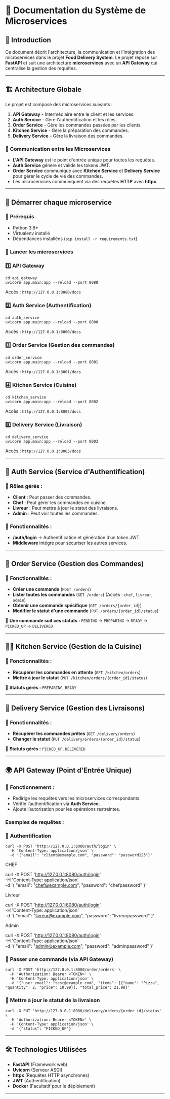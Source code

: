 # 📘 Documentation du Système de Microservices

## 📌 Introduction

Ce document décrit l'architecture, la communication et l'intégration des microservices dans le projet **Food Delivery System**. Le projet repose sur **FastAPI** et suit une architecture **microservices** avec un **API Gateway** qui centralise la gestion des requêtes.

---

## 🏗️ **Architecture Globale**

Le projet est composé des microservices suivants :

1. **API Gateway** - Intermédiaire entre le client et les services.
2. **Auth Service** - Gère l'authentification et les rôles.
3. **Order Service** - Gère les commandes passées par les clients.
4. **Kitchen Service** - Gère la préparation des commandes.
5. **Delivery Service** - Gère la livraison des commandes.

### 📡 **Communication entre les Microservices**

- **L'API Gateway** est le point d'entrée unique pour toutes les requêtes.
- **Auth Service** génère et valide les tokens JWT.
- **Order Service** communique avec **Kitchen Service** et **Delivery Service** pour gérer le cycle de vie des commandes.
- Les microservices communiquent via des requêtes **HTTP** avec **httpx**.

---

## 🚀 **Démarrer chaque microservice**

### 📌 **Prérequis**

- Python 3.8+
- Virtualenv installé
- Dépendances installées (`pip install -r requirements.txt`)

### 🔄 **Lancer les microservices**

### **1️⃣ API Gateway**

```
cd api_gateway
uvicorn app.main:app --reload --port 8080
```

Accès : `http://127.0.0.1:8080/docs`

### **2️⃣ Auth Service** (Authentification)

```
cd auth_service
uvicorn app.main:app --reload --port 8000
```

Accès : `http://127.0.0.1:8000/docs`

### **3️⃣ Order Service** (Gestion des commandes)

```
cd order_service
uvicorn app.main:app --reload --port 8001
```

Accès : `http://127.0.0.1:8001/docs`

### **4️⃣ Kitchen Service** (Cuisine)

```
cd kitchen_service
uvicorn app.main:app --reload --port 8002
```

Accès : `http://127.0.0.1:8002/docs`

### **5️⃣ Delivery Service** (Livraison)

```
cd delivery_service
uvicorn app.main:app --reload --port 8003
```

Accès : `http://127.0.0.1:8003/docs`

---

## 🔑 **Auth Service** (Service d'Authentification)

### 📌 Rôles gérés :

- **Client** : Peut passer des commandes.
- **Chef** : Peut gérer les commandes en cuisine.
- **Livreur** : Peut mettre à jour le statut des livraisons.
- **Admin** : Peut voir toutes les commandes.

### 🔄 **Fonctionnalités :**

- **/auth/login** → Authentification et génération d’un token JWT.
- **Middleware** intégré pour sécuriser les autres services.

---

## 🛒 **Order Service** (Gestion des Commandes)

### 🔄 **Fonctionnalités :**

- **Créer une commande** (`POST /orders`)
- **Lister toutes les commandes** (`GET /orders`) (Accès : `chef`, `livreur`, `admin`)
- **Obtenir une commande spécifique** (`GET /orders/{order_id}`)
- **Modifier le statut d'une commande** (`PUT /orders/{order_id}/status`)

📌 **Une commande suit ces statuts :** `PENDING` → `PREPARING` → `READY` → `PICKED_UP` → `DELIVERED`

---

## 👨‍🍳 **Kitchen Service** (Gestion de la Cuisine)

### 🔄 **Fonctionnalités :**

- **Récupérer les commandes en attente** (`GET /kitchen/orders`)
- **Mettre à jour le statut** (`PUT /kitchen/orders/{order_id}/status`)

📌 **Statuts gérés :** `PREPARING`, `READY`

---

## 🚚 **Delivery Service** (Gestion des Livraisons)

### 🔄 **Fonctionnalités :**

- **Récupérer les commandes prêtes** (`GET /delivery/orders`)
- **Changer le statut** (`PUT /delivery/orders/{order_id}/status`)

📌 **Statuts gérés :** `PICKED_UP`, `DELIVERED`

---

## 🌍 **API Gateway** (Point d'Entrée Unique)

### 🔄 **Fonctionnement :**

- Redirige les requêtes vers les microservices correspondants.
- Vérifie l’authentification via **Auth Service**.
- Ajoute l’autorisation pour les opérations restreintes.

### **Exemples de requêtes :**

### 🔑 **Authentification**

```
curl -X POST 'http://127.0.0.1:8080/auth/login' \
  -H 'Content-Type: application/json' \
  -d '{"email": "client@example.com", "password": "password123"}'
```

CHEF 

curl -X POST 'http://127.0.0.1:8080/auth/login' \
-H 'Content-Type: application/json' \
-d '{
"email": "[chef@example.com](mailto:chef@example.com)",
"password": "chefpassword"
}'

Livreur

curl -X POST 'http://127.0.0.1:8080/auth/login' \
-H 'Content-Type: application/json' \
-d '{
"email": "[livreur@example.com](mailto:livreur@example.com)",
"password": "livreurpassword"
}'

Admin 

curl -X POST 'http://127.0.0.1:8080/auth/login' \
-H 'Content-Type: application/json' \
-d '{
"email": "[admin@example.com](mailto:admin@example.com)",
"password": "adminpassword"
}'

### 🛒 **Passer une commande** (via API Gateway)

```
curl -X POST 'http://127.0.0.1:8080/order/orders' \
  -H 'Authorization: Bearer <TOKEN>' \
  -H 'Content-Type: application/json' \
  -d '{"user_email": "test@example.com", "items": [{"name": "Pizza", "quantity": 2, "price": 10.99}], "total_price": 21.98}'
```

### 🚚 **Mettre à jour le statut de la livraison**

```
curl -X PUT 'http://127.0.0.1:8080/delivery/orders/{order_id}/status' \
  -H 'Authorization: Bearer <TOKEN>' \
  -H 'Content-Type: application/json' \
  -d '{"status": "PICKED_UP"}'
```

---

## 🛠️ **Technologies Utilisées**

- **FastAPI** (Framework web)
- **Uvicorn** (Serveur ASGI)
- **httpx** (Requêtes HTTP asynchrones)
- **JWT** (Authentification)
- **Docker** (Facultatif pour le déploiement)

---

